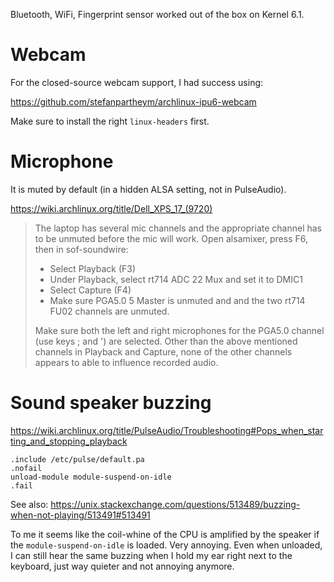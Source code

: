 Bluetooth, WiFi, Fingerprint sensor worked out of the box on Kernel 6.1.

# Webcam

For the closed-source webcam support, I had success using:

https://github.com/stefanpartheym/archlinux-ipu6-webcam

Make sure to install the right `linux-headers` first.

# Microphone

It is muted by default (in a hidden ALSA setting, not in PulseAudio).

https://wiki.archlinux.org/title/Dell_XPS_17_(9720)

> The laptop has several mic channels and the appropriate channel has to be unmuted before the mic will work. Open alsamixer, press F6, then in sof-soundwire:
>
> - Select Playback (F3)
> - Under Playback, select rt714 ADC 22 Mux and set it to DMIC1
> - Select Capture (F4)
> - Make sure PGA5.0 5 Master is unmuted and and the two rt714 FU02 channels are unmuted.
>
> Make sure both the left and right microphones for the PGA5.0 channel (use keys ; and ') are selected. Other than the above mentioned channels in Playback and Capture, none of the other channels appears to able to influence recorded audio. 

# Sound speaker buzzing

https://wiki.archlinux.org/title/PulseAudio/Troubleshooting#Pops_when_starting_and_stopping_playback

```{data-filename=~/.config/pulse/default.pa}
.include /etc/pulse/default.pa
.nofail
unload-module module-suspend-on-idle
.fail
```

See also: https://unix.stackexchange.com/questions/513489/buzzing-when-not-playing/513491#513491

To me it seems like the coil-whine of the CPU is amplified by the speaker if the `module-suspend-on-idle` is loaded. Very annoying.
Even when unloaded, I can still hear the same buzzing when I hold my ear right next to the keyboard, just way quieter and not annoying anymore.
